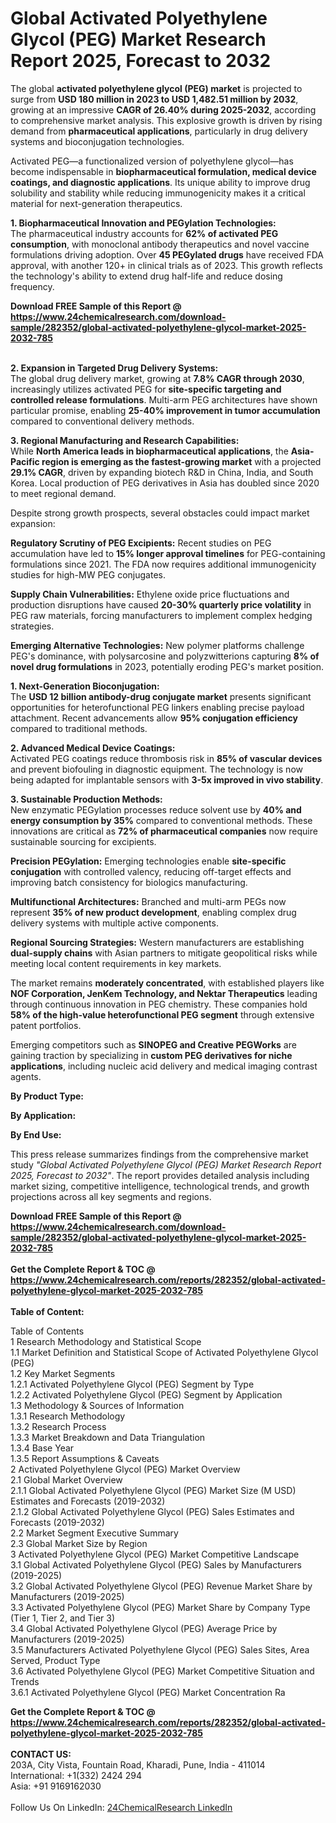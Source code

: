 <h1>Global Activated Polyethylene Glycol (PEG) Market Research Report 2025, Forecast to 2032</h1><p>The global <strong>activated polyethylene glycol (PEG) market</strong> is projected to surge from <strong>USD 180 million in 2023 to USD 1,482.51 million by 2032</strong>, growing at an impressive <strong>CAGR of 26.40% during 2025-2032</strong>, according to comprehensive market analysis. This explosive growth is driven by rising demand from <strong>pharmaceutical applications</strong>, particularly in drug delivery systems and bioconjugation technologies.</p><p>Activated PEG—a functionalized version of polyethylene glycol—has become indispensable in <strong>biopharmaceutical formulation, medical device coatings, and diagnostic applications</strong>. Its unique ability to improve drug solubility and stability while reducing immunogenicity makes it a critical material for next-generation therapeutics.</p><p><strong>1. Biopharmaceutical Innovation and PEGylation Technologies:</strong><br>
The pharmaceutical industry accounts for <strong>62% of activated PEG consumption</strong>, with monoclonal antibody therapeutics and novel vaccine formulations driving adoption. Over <strong>45 PEGylated drugs</strong> have received FDA approval, with another 120+ in clinical trials as of 2023. This growth reflects the technology's ability to extend drug half-life and reduce dosing frequency.</p><div><b>Download FREE Sample of this Report @ 
            <a href="https://www.24chemicalresearch.com/download-sample/282352/global-activated-polyethylene-glycol-market-2025-2032-785">
            https://www.24chemicalresearch.com/download-sample/282352/global-activated-polyethylene-glycol-market-2025-2032-785</a></b></div><br><p><strong>2. Expansion in Targeted Drug Delivery Systems:</strong><br>
The global drug delivery market, growing at <strong>7.8% CAGR through 2030</strong>, increasingly utilizes activated PEG for <strong>site-specific targeting and controlled release formulations</strong>. Multi-arm PEG architectures have shown particular promise, enabling <strong>25-40% improvement in tumor accumulation</strong> compared to conventional delivery methods.</p><p><strong>3. Regional Manufacturing and Research Capabilities:</strong><br>
While <strong>North America leads in biopharmaceutical applications</strong>, the <strong>Asia-Pacific region is emerging as the fastest-growing market</strong> with a projected <strong>29.1% CAGR</strong>, driven by expanding biotech R&amp;D in China, India, and South Korea. Local production of PEG derivatives in Asia has doubled since 2020 to meet regional demand.</p><p>Despite strong growth prospects, several obstacles could impact market expansion:</p><p><strong>Regulatory Scrutiny of PEG Excipients:</strong> Recent studies on PEG accumulation have led to <strong>15% longer approval timelines</strong> for PEG-containing formulations since 2021. The FDA now requires additional immunogenicity studies for high-MW PEG conjugates.</p><p><strong>Supply Chain Vulnerabilities:</strong> Ethylene oxide price fluctuations and production disruptions have caused <strong>20-30% quarterly price volatility</strong> in PEG raw materials, forcing manufacturers to implement complex hedging strategies.</p><p><strong>Emerging Alternative Technologies:</strong> New polymer platforms challenge PEG's dominance, with polysarcosine and polyzwitterions capturing <strong>8% of novel drug formulations</strong> in 2023, potentially eroding PEG's market position.</p><p><strong>1. Next-Generation Bioconjugation:</strong><br>
The <strong>USD 12 billion antibody-drug conjugate market</strong> presents significant opportunities for heterofunctional PEG linkers enabling precise payload attachment. Recent advancements allow <strong>95% conjugation efficiency</strong> compared to traditional methods.</p><p><strong>2. Advanced Medical Device Coatings:</strong><br>
Activated PEG coatings reduce thrombosis risk in <strong>85% of vascular devices</strong> and prevent biofouling in diagnostic equipment. The technology is now being adapted for implantable sensors with <strong>3-5x improved in vivo stability</strong>.</p><p><strong>3. Sustainable Production Methods:</strong><br>
New enzymatic PEGylation processes reduce solvent use by <strong>40% and energy consumption by 35%</strong> compared to conventional methods. These innovations are critical as <strong>72% of pharmaceutical companies</strong> now require sustainable sourcing for excipients.</p><p><strong>Precision PEGylation:</strong> Emerging technologies enable <strong>site-specific conjugation</strong> with controlled valency, reducing off-target effects and improving batch consistency for biologics manufacturing.</p><p><strong>Multifunctional Architectures:</strong> Branched and multi-arm PEGs now represent <strong>35% of new product development</strong>, enabling complex drug delivery systems with multiple active components.</p><p><strong>Regional Sourcing Strategies:</strong> Western manufacturers are establishing <strong>dual-supply chains</strong> with Asian partners to mitigate geopolitical risks while meeting local content requirements in key markets.</p><p>The market remains <strong>moderately concentrated</strong>, with established players like <strong>NOF Corporation, JenKem Technology, and Nektar Therapeutics</strong> leading through continuous innovation in PEG chemistry. These companies hold <strong>58% of the high-value heterofunctional PEG segment</strong> through extensive patent portfolios.</p><p>Emerging competitors such as <strong>SINOPEG and Creative PEGWorks</strong> are gaining traction by specializing in <strong>custom PEG derivatives for niche applications</strong>, including nucleic acid delivery and medical imaging contrast agents.</p><p><strong>By Product Type:</strong></p><p><strong>By Application:</strong></p><p><strong>By End Use:</strong></p><p>This press release summarizes findings from the comprehensive market study <em>"Global Activated Polyethylene Glycol (PEG) Market Research Report 2025, Forecast to 2032"</em>. The report provides detailed analysis including market sizing, competitive intelligence, technological trends, and growth projections across all key segments and regions.</p><div><b>Download FREE Sample of this Report @ 
            <a href="https://www.24chemicalresearch.com/download-sample/282352/global-activated-polyethylene-glycol-market-2025-2032-785">
            https://www.24chemicalresearch.com/download-sample/282352/global-activated-polyethylene-glycol-market-2025-2032-785</a></b></div><br><div><b>Get the Complete Report & TOC @ 
            <a href="https://www.24chemicalresearch.com/reports/282352/global-activated-polyethylene-glycol-market-2025-2032-785">
            https://www.24chemicalresearch.com/reports/282352/global-activated-polyethylene-glycol-market-2025-2032-785</a></b></div><br>
            <b>Table of Content:</b><p>Table of Contents<br />
1 Research Methodology and Statistical Scope<br />
1.1 Market Definition and Statistical Scope of Activated Polyethylene Glycol (PEG)<br />
1.2 Key Market Segments<br />
1.2.1 Activated Polyethylene Glycol (PEG) Segment by Type<br />
1.2.2 Activated Polyethylene Glycol (PEG) Segment by Application<br />
1.3 Methodology & Sources of Information<br />
1.3.1 Research Methodology<br />
1.3.2 Research Process<br />
1.3.3 Market Breakdown and Data Triangulation<br />
1.3.4 Base Year<br />
1.3.5 Report Assumptions & Caveats<br />
2 Activated Polyethylene Glycol (PEG) Market Overview<br />
2.1 Global Market Overview<br />
2.1.1 Global Activated Polyethylene Glycol (PEG) Market Size (M USD) Estimates and Forecasts (2019-2032)<br />
2.1.2 Global Activated Polyethylene Glycol (PEG) Sales Estimates and Forecasts (2019-2032)<br />
2.2 Market Segment Executive Summary<br />
2.3 Global Market Size by Region<br />
3 Activated Polyethylene Glycol (PEG) Market Competitive Landscape<br />
3.1 Global Activated Polyethylene Glycol (PEG) Sales by Manufacturers (2019-2025)<br />
3.2 Global Activated Polyethylene Glycol (PEG) Revenue Market Share by Manufacturers (2019-2025)<br />
3.3 Activated Polyethylene Glycol (PEG) Market Share by Company Type (Tier 1, Tier 2, and Tier 3)<br />
3.4 Global Activated Polyethylene Glycol (PEG) Average Price by Manufacturers (2019-2025)<br />
3.5 Manufacturers Activated Polyethylene Glycol (PEG) Sales Sites, Area Served, Product Type<br />
3.6 Activated Polyethylene Glycol (PEG) Market Competitive Situation and Trends<br />
3.6.1 Activated Polyethylene Glycol (PEG) Market Concentration Ra</p><div><b>Get the Complete Report & TOC @ 
            <a href="https://www.24chemicalresearch.com/reports/282352/global-activated-polyethylene-glycol-market-2025-2032-785">
            https://www.24chemicalresearch.com/reports/282352/global-activated-polyethylene-glycol-market-2025-2032-785</a></b></div><br><b>CONTACT US:</b><br>
            203A, City Vista, Fountain Road, Kharadi, Pune, India - 411014<br>
            International: +1(332) 2424 294<br>
            Asia: +91 9169162030 <br><br>
            Follow Us On LinkedIn: <a href="https://www.linkedin.com/company/24chemicalresearch/">24ChemicalResearch LinkedIn</a>